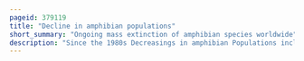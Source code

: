 ```yaml
---
pageid: 379119
title: "Decline in amphibian populations"
short_summary: "Ongoing mass extinction of amphibian species worldwide"
description: "Since the 1980s Decreasings in amphibian Populations including Population Decline and localized Mass Extinctions have been observed in Locations all over the World. This Type of Biodiversity Loss is known as one of the biggest Threats to Biodiversity. The possible Causes include habitat Destruction and Modification Diseases exploitation Pollution Pesticide Use introduced Species and Ultraviolet Radiation. However many of the Causes of amphibian Decline are still poorly understood and the Topic is currently being studied."
---
```

